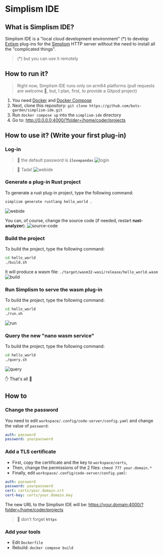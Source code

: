 # Simplism IDE

## What is Simplism IDE?

Simplism IDE is a "local cloud development environment" (*) to develop [Extism](https://extism.org/) plug-ins for the [Simplism](https://github.com/bots-garden/simplism#simplism-a-tiny-http-server-for-extism-plug-ins) HTTP server without the need to install all the "complicated things".

> (*) but you can use it remotely

## How to run it?

> Right now, Simplism IDE runs only on arm64 platforms (pull requests are welcome 🤗, but, I plan, first, to provide a Gitpod project)

1. You need [Docker](https://www.docker.com/) and [Docker Compose](https://docs.docker.com/compose/)
2. Next, clone this repository: `git clone https://github.com/bots-garden/simplism-ide.git`
3. Run `docker compose up` into the `simplism-ide` directory
4. Go to: http://0.0.0.0:4000/?folder=/home/coder/projects

## How to use it? (Write your first plug-in)

### Log-in
> 👋 the default password is **`ilovepandas`**
![login](imgs/01-log-in.png "login")

> 🎉 Tada!
![webide](imgs/02-web-ide.png "webide")

### Generate a plug-in Rust project

To generate a rust plug-in project, type the following command:
```bash
simplism generate rustlang hello_world .
```
![webide](imgs/03-generate.png "generate")

You can, of course, change the source code (if needed, restart **rust-analyzer**).
![source-code](imgs/04-source-code.png "source-code")

### Build the project

To build the project, type the following command:
```bash
cd hello_world
./build.sh
```
It will produce a wasm file: `./target/wasm32-wasi/release/hello_world.wasm`
![build](imgs/05-build.png "build")

### Run Simplism to serve the wasm plug-in

To build the project, type the following command:
```bash
cd hello_world
./run.sh
```
![run](imgs/06-run.png "run")

### Query the new "nano wasm service"

To build the project, type the following command:
```bash
cd hello_world
./query.sh
```
![query](imgs/07-query.png "query")

✋ That's all 🤗

## How to

### Change the password

You need to edit `workspace/.config/code-server/config.yaml` and change the value of `password`:

```yaml
auth: password
password: yourpassword
```

### Add a TLS certificate

- First, copy the certificate and the key to `workspace/certs`, 
- Then, change the permissions of the 2 files: `chmod 777 your.domain.*`
- Finally, edit `workspace/.config/code-server/config.yaml`:

```yaml
auth: password
password: yourpassword
cert: certs/your.domain.crt
cert-key: certs/your.domain.key
```

The new URL to the Simplism IDE will be: https://your.domain:4000/?folder=/home/coder/projects

> 👋 don't forget **`https`**

### Add your tools

- Edit `Dockerfile`
- Rebuild: `docker compose build`
